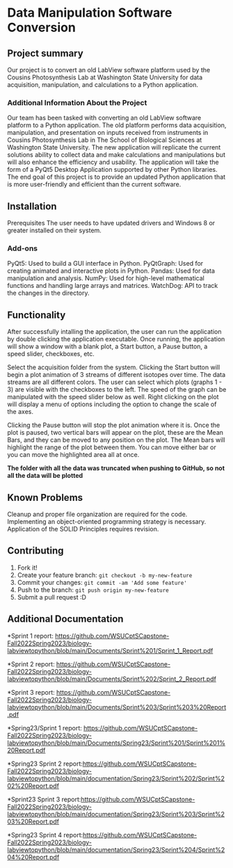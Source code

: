 # Data Manipulation Software Conversion

## Project summary
Our project is to convert an old LabView software platform used by the Cousins Photosynthesis Lab at Washington State University for data acquisition, manipulation, and calculations to a Python application.

### Additional Information About the Project
Our team has been tasked with converting an old LabView software platform to a Python application. The old platform performs data acquisition, manipulation, and presentation on inputs received from instruments in Cousins Photosynthesis Lab in The School of Biological Sciences at Washington State University. The new application will replicate the current solutions ability to collect data and make calculations and manipulations but will also enhance the efficiency and usability. The application will take the form of a PyQt5 Desktop Application supported by other Python libraries. The end goal of this project is to provide an updated Python application that is more user-friendly and efficient than the current software.

## Installation
Prerequisites
The user needs to have updated drivers and Windows 8 or greater installed on their system.

### Add-ons
PyQt5: Used to build a GUI interface in Python.
PyQtGraph: Used for creating animated and interactive plots in Python.
Pandas: Used for data manipulation and analysis.
NumPy: Used for high-level mathematical functions and handling large arrays and matrices.
WatchDog: API to track the changes in the directory.

## Functionality
After successfully intalling the application, the user can run the application by double clicking the application executable. Once running, the application will show a window with a blank plot, a Start button, a Pause button, a speed slider, checkboxes, etc.

Select the acquisition folder from the system. Clicking the Start button will begin a plot animation of 3 streams of different isotopes over time. The data streams are all different colors. The user can select which plots (graphs 1 - 3) are visible with the checkboxes to the left. The speed of the graph can be manipulated with the speed slider below as well. Right clicking on the plot will display a menu of options including the option to change the scale of the axes.

Clicking the Pause button will stop the plot animation where it is. Once the plot is paused, two vertical bars will appear on the plot, these are the Mean Bars, and they can be moved to any position on the plot. The Mean bars will highlight the range of the plot between them. You can move either bar or you can move the highlighted area all at once.

**The folder with all the data was truncated when pushing to GitHub, so not all the data will be plotted**

## Known Problems
Cleanup and proper file organization are required for the code.
Implementing an object-oriented programming strategy is necessary.
Application of the SOLID Principles requires revision.

## Contributing
1. Fork it!
2. Create your feature branch: `git checkout -b my-new-feature`
3. Commit your changes: `git commit -am 'Add some feature'`
4. Push to the branch: `git push origin my-new-feature`
5. Submit a pull request :D

## Additional Documentation

*Sprint 1 report: https://github.com/WSUCptSCapstone-Fall2022Spring2023/biology-labviewtopython/blob/main/Documents/Sprint%201/Sprint_1_Report.pdf

*Sprint 2 report: https://github.com/WSUCptSCapstone-Fall2022Spring2023/biology-labviewtopython/blob/main/Documents/Sprint%202/Sprint_2_Report.pdf

*Sprint 3 report: https://github.com/WSUCptSCapstone-Fall2022Spring2023/biology-labviewtopython/blob/main/Documents/Sprint%203/Sprint%203%20Report.pdf

*Spring23/Sprint 1 report: https://github.com/WSUCptSCapstone-Fall2022Spring2023/biology-labviewtopython/blob/main/Documents/Spring23/Sprint%201/Sprint%201%20Report.pdf

*Spring23 Sprint 2 report:https://github.com/WSUCptSCapstone-Fall2022Spring2023/biology-labviewtopython/blob/main/documentation/Spring23/Sprint%202/Sprint%202%20Report.pdf

*Sprint23 Sprint 3 report:https://github.com/WSUCptSCapstone-Fall2022Spring2023/biology-labviewtopython/blob/main/documentation/Spring23/Sprint%203/Sprint%203%20Report.pdf

*Spring23 Sprint 4 report:https://github.com/WSUCptSCapstone-Fall2022Spring2023/biology-labviewtopython/blob/main/documentation/Spring23/Sprint%204/Sprint%204%20Report.pdf
